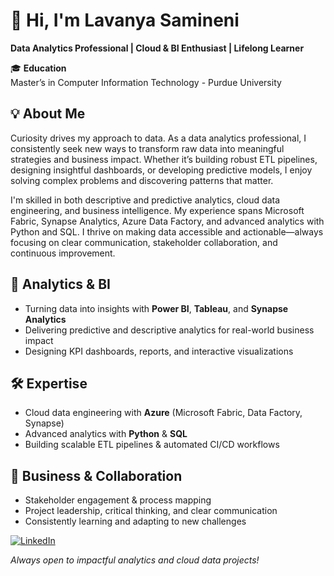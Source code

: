 # 👋 Hi, I'm Lavanya Samineni

**Data Analytics Professional | Cloud & BI Enthusiast | Lifelong Learner**

🎓 **Education**  
Master’s in Computer Information Technology - Purdue University

## 💡 About Me

Curiosity drives my approach to data. As a data analytics professional, I consistently seek new ways to transform raw data into meaningful strategies and business impact. Whether it’s building robust ETL pipelines, designing insightful dashboards, or developing predictive models, I enjoy solving complex problems and discovering patterns that matter.

I'm skilled in both descriptive and predictive analytics, cloud data engineering, and business intelligence. My experience spans Microsoft Fabric, Synapse Analytics, Azure Data Factory, and advanced analytics with Python and SQL. I thrive on making data accessible and actionable—always focusing on clear communication, stakeholder collaboration, and continuous improvement.


## 🔎 Analytics & BI

- Turning data into insights with **Power BI**, **Tableau**, and **Synapse Analytics**
- Delivering predictive and descriptive analytics for real-world business impact
- Designing KPI dashboards, reports, and interactive visualizations


## 🛠 Expertise

- Cloud data engineering with **Azure** (Microsoft Fabric, Data Factory, Synapse)
- Advanced analytics with **Python** & **SQL**
- Building scalable ETL pipelines & automated CI/CD workflows


## 🤝 Business & Collaboration

- Stakeholder engagement & process mapping  
- Project leadership, critical thinking, and clear communication  
- Consistently learning and adapting to new challenges


[![LinkedIn](https://img.shields.io/badge/-Connect%20on%20LinkedIn-blue?style=flat-square&logo=linkedin&logoColor=white)](https://www.linkedin.com/in/samineni-lavanya-96a678220/)


_Always open to impactful analytics and cloud data projects!_

